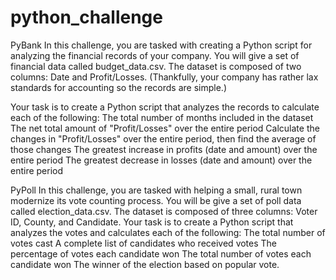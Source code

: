 # python_challenge


PyBank
In this challenge, you are tasked with creating a Python script for analyzing the financial records of your company. You will give a set of financial data called budget_data.csv. The dataset is composed of two columns: Date and Profit/Losses. (Thankfully, your company has rather lax standards for accounting so the records are simple.)

Your task is to create a Python script that analyzes the records to calculate each of the following:
The total number of months included in the dataset
The net total amount of "Profit/Losses" over the entire period
Calculate the changes in "Profit/Losses" over the entire period, then find the average of those changes
The greatest increase in profits (date and amount) over the entire period
The greatest decrease in losses (date and amount) over the entire period

PyPoll
In this challenge, you are tasked with helping a small, rural town modernize its vote counting process.
You will be give a set of poll data called election_data.csv. The dataset is composed of three columns: Voter ID, County, and Candidate. Your task is to create a Python script that analyzes the votes and calculates each of the following:
The total number of votes cast
A complete list of candidates who received votes
The percentage of votes each candidate won
The total number of votes each candidate won
The winner of the election based on popular vote.





